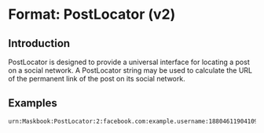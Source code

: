 # Format: PostLocator (v2)

## Introduction

PostLocator is designed to provide a universal interface for locating a post on a social network. A PostLocator string may be used to calculate the URL of the permanent link of the post on its social network.

## Examples

```
urn:Maskbook:PostLocator:2:facebook.com:example.username:188046119041090
```
